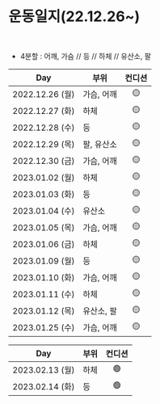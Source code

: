 # 운동일지(22.12.26~)

​

-   4분할 : 어깨, 가슴 // 등 // 하체 // 유산소, 팔

| Day             | 부위       | 컨디션 |
| --------------- | ---------- | :----: |
| 2022.12.26 (월) | 가슴, 어깨 |   🟡   |
| 2022.12.27 (화) | 하체       |   🟡   |
| 2022.12.28 (수) | 등         |   🟡   |
| 2022.12.29 (목) | 팔, 유산소 |   🟡   |
| 2022.12.30 (금) | 가슴, 어깨 |   🟡   |
| 2023.01.02 (월) | 하체       |   🟡   |
| 2023.01.03 (화) | 등         |   🟡   |
| 2023.01.04 (수) | 유산소     |   🟡   |
| 2023.01.05 (목) | 가슴, 어깨 |   🟡   |
| 2023.01.06 (금) | 하체       |   🟡   |
| 2023.01.09 (월) | 등         |   🟡   |
| 2023.01.10 (화) | 가슴, 어깨 |   🟡   |
| 2023.01.11 (수) | 하체       |   🟡   |
| 2023.01.12 (목) | 유산소, 팔 |   🟡   |
| 2023.01.25 (수) | 가슴, 어깨 |   🟡   |

| Day             | 부위 | 컨디션 |
| --------------- | ---- | :----: |
| 2023.02.13 (월) | 하체 |   🟢   |
| 2023.02.14 (화) | 등   |   🟢   |
